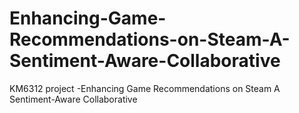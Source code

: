 # Enhancing-Game-Recommendations-on-Steam-A-Sentiment-Aware-Collaborative
KM6312 project -Enhancing Game Recommendations on Steam A Sentiment-Aware Collaborative
